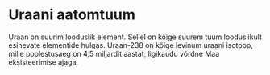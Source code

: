 # Uraani aatomtuum

Uraan on suurim looduslik element. Sellel on kõige suurem tuum looduslikult
esinevate elementide hulgas. Uraan-238 on kõige levinum uraani isotoop, mille
poolestusaeg on 4,5 miljardit aastat, ligikaudu võrdne Maa eksisteerimise ajaga.

